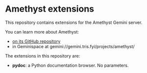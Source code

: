 # Amethyst extensions

This repository contains extensions for the Amethyst Gemini server.

You can learn more about Amethyst:

* [on its GitHub repository](https://github.com/an-empty-string/amethyst)
* in Geminispace at gemini://gemini.tris.fyi/projects/amethyst/

The extensions in this repository are:

* **pydoc**: a Python documentation browser. No parameters.
